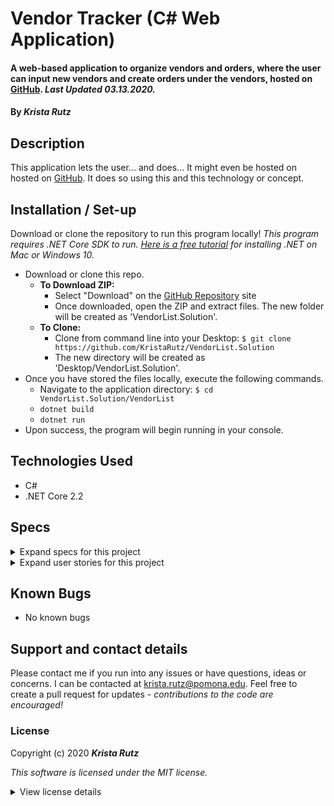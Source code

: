 # Vendor Tracker (C# Web Application)

#### A web-based application to organize vendors and orders, where the user can input new vendors and create orders under the vendors, hosted on [GitHub](https://github.com/KristaRutz/VendorList.Solution). _Last Updated 03.13.2020._

#### By _**Krista Rutz**_

## Description

This application lets the user... and does...
It might even be hosted on hosted on [GitHub](https://github.com/KristaRutz/VendorList.Solution). It does so using this and this technology or concept.

## Installation / Set-up

Download or clone the repository to run this program locally! _This program requires .NET Core SDK to run. [Here is a free tutorial](https://www.learnhowtoprogram.com/c-and-net/getting-started-with-c/installing-c-and-net) for installing .NET on Mac or Windows 10._

- Download or clone this repo.
  - **To Download ZIP:**
    - Select "Download" on the [GitHub Repository](https://github.com/KristaRutz/VendorList.Solution) site
    - Once downloaded, open the ZIP and extract files. The new folder will be created as 'VendorList.Solution'.
  - **To Clone:**
    - Clone from command line into your Desktop: `$ git clone https://github.com/KristaRutz/VendorList.Solution`
    - The new directory will be created as 'Desktop/VendorList.Solution'.
- Once you have stored the files locally, execute the following commands.
  - Navigate to the application directory: `$ cd VendorList.Solution/VendorList`
  - `dotnet build`
  - `dotnet run`
- Upon success, the program will begin running in your console.

## Technologies Used

- C#
- .NET Core 2.2

## Specs

<details>
  <summary>Expand specs for this project</summary>

| Spec | Example Input | Expected Output |
| :--- | :------------ | :-------------- |


</details>
<details>
  <summary>Expand user stories for this project</summary>

| As a _User-Type_, | I want... | so that... |
| :---------------- | :-------- | :--------- |


</details>

## Known Bugs

- No known bugs

## Support and contact details

Please contact me if you run into any issues or have questions, ideas or concerns. I can be contacted at <krista.rutz@pomona.edu>. Feel free to create a pull request for updates - _contributions to the code are encouraged!_

### License

Copyright (c) 2020 **_Krista Rutz_**

_This software is licensed under the MIT license._

<details>
  <summary>View license details</summary>

Permission is hereby granted, free of charge, to any person obtaining a copy of this software and associated documentation files (the "Software"), to deal in the Software without restriction, including without limitation the rights to use, copy, modify, merge, publish, distribute, sublicense, and/or sell copies of the Software, and to permit persons to whom the Software is furnished to do so, subject to the following conditions:

The above copyright notice and this permission notice shall be included in all copies or substantial portions of the Software.

THE SOFTWARE IS PROVIDED "AS IS", WITHOUT WARRANTY OF ANY KIND, EXPRESS OR IMPLIED, INCLUDING BUT NOT LIMITED TO THE WARRANTIES OF MERCHANTABILITY, FITNESS FOR A PARTICULAR PURPOSE AND NONINFRINGEMENT. IN NO EVENT SHALL THE AUTHORS OR COPYRIGHT HOLDERS BE LIABLE FOR ANY CLAIM, DAMAGES OR OTHER LIABILITY, WHETHER IN AN ACTION OF CONTRACT, TORT OR OTHERWISE, ARISING FROM, OUT OF OR IN CONNECTION WITH THE SOFTWARE OR THE USE OR OTHER DEALINGS IN THE SOFTWARE.

</details>
